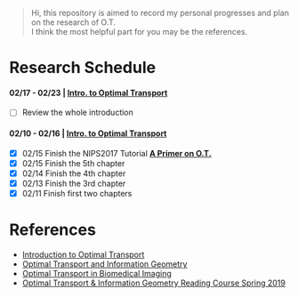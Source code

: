 > Hi, this repository is aimed to record my personal progresses and plan on the research of O.T.\
> I think the most helpful part for you may be the references.

# Research Schedule
#### 02/17 - 02/23 | [Intro. to Optimal Transport](http://www.math.cmu.edu/~mthorpe/OTNotes)
- [ ] Review the whole introduction

#### 02/10 - 02/16 | [Intro. to Optimal Transport](http://www.math.cmu.edu/~mthorpe/OTNotes)
- [x] 02/15 Finish the NIPS2017 Tutorial [**A Primer on O.T.**](https://www.bilibili.com/video/av18504839/)
- [x] 02/15 Finish the 5th chapter
- [x] 02/14 Finish the 4th chapter
- [x] 02/13 Finish the 3rd chapter
- [X] 02/11 Finish first two chapters

# References
- [Introduction to Optimal Transport](http://www.math.cmu.edu/~mthorpe/OTNotes)
- [Optimal Transport and Information Geometry](https://arxiv.org/pdf/1906.00030.pdf)
- [Optimal Transport in Biomedical Imaging](http://imagedatascience.com/transport/tutorials_miccai18.html)
- [Optimal Transport & Information Geometry Reading Course Spring 2019](https://dsweber2.github.io/Optimal-Transport-Information-Geometry/)
